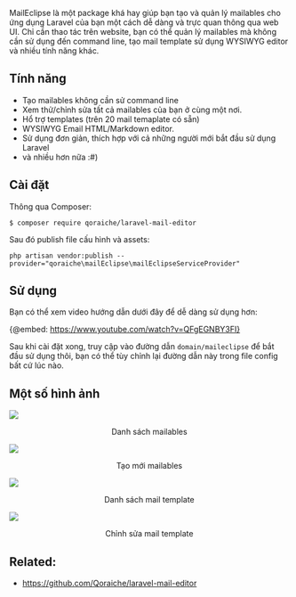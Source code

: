 MailEclipse là một package khá hay giúp bạn tạo và quản lý mailables cho ứng dụng Laravel của bạn một cách dễ dàng và trực quan thông qua web UI. Chỉ cần thao tác trên website, bạn có thể quản lý mailables mà không cần sử dụng đến command line, tạo mail template sử dụng WYSIWYG editor và nhiều tính năng khác.

## Tính năng
* Tạo mailables không cần sử command line
* Xem thử/chỉnh sửa tất cả mailables của bạn ở cùng một nơi.
* Hổ trợ templates (trên 20 mail temaplate có sẵn)
* WYSIWYG Email HTML/Markdown editor.
* Sử dụng đơn giản, thích hợp với cả những người mới bắt đầu sử dụng Laravel
* và nhiều hơn nữa :#)

## Cài đặt
Thông qua Composer:
```
$ composer require qoraiche/laravel-mail-editor
```

Sau đó publish file cấu hình và assets:
```
php artisan vendor:publish --provider="qoraiche\mailEclipse\mailEclipseServiceProvider"
```

## Sử dụng
Bạn có thể xem video hướng dẫn dưới đây để dễ dàng sử dụng hơn:

{@embed: https://www.youtube.com/watch?v=QFgEGNBY3FI}

Sau khi cài đặt xong, truy cập vào đường dẫn `domain/maileclipse` để bắt đầu sử dụng thôi, bạn có thể tùy chỉnh lại đường dẫn này trong file config bất cứ lúc nào.

## Một số hình ảnh
![](https://camo.githubusercontent.com/b0a91e41fa20be371e9fd5de5e947604b201ec05/68747470733a2f2f692e696d6775722e636f6d2f635744356f64682e706e67)
<p align="center">Danh sách mailables</p>

![](https://camo.githubusercontent.com/552d4721c785e92ec865968341d60b61cf419fcc/68747470733a2f2f692e696d6775722e636f6d2f41694d457459302e706e67)
<p align="center">Tạo mới mailables</p>

![](https://camo.githubusercontent.com/03abf602df469616b923aa6929fa0317fb56635c/68747470733a2f2f692e696d6775722e636f6d2f736971785756612e706e67)
<p align="center">Danh sách mail template</p>

![](https://camo.githubusercontent.com/1db3f0d1342a6e66a321e3c20a29e1d43ce3acc7/68747470733a2f2f692e696d6775722e636f6d2f384f51724549532e706e67)
<p align="center">Chỉnh sửa mail template</p>

## Related:
* https://github.com/Qoraiche/laravel-mail-editor